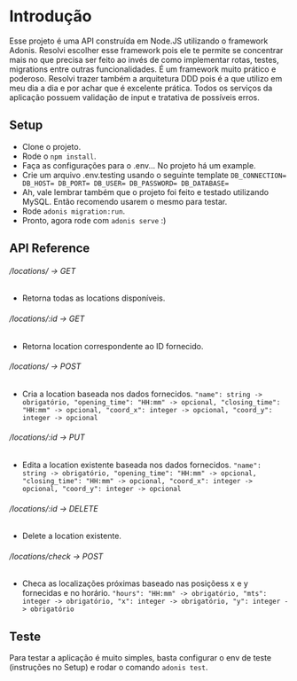 # Introdução

Esse projeto é uma API construída em Node.JS utilizando o framework Adonis. Resolvi escolher esse framework pois ele te permite se concentrar mais no que precisa ser feito ao invés de como implementar rotas, testes, migrations entre outras funcionalidades. É um framework muito prático e poderoso. Resolvi trazer também a arquitetura DDD pois é a que utilizo em meu dia a dia e por achar que é excelente prática. Todos os serviços da aplicação possuem validação de input e tratativa de possíveis erros.

## Setup

- Clone o projeto.
- Rode o `npm install`.
- Faça as configurações para o .env... No projeto há um example.
- Crie um arquivo .env.testing usando o seguinte template
`
  DB_CONNECTION=
  DB_HOST=
  DB_PORT=
  DB_USER=
  DB_PASSWORD=
  DB_DATABASE=
`
- Ah, vale lembrar também que o projeto foi feito e testado utilizando MySQL. Então recomendo usarem o mesmo para testar.
- Rode `adonis migration:run`.
- Pronto, agora rode com `adonis serve` :)

## API Reference

###### /locations/ -> GET
- Retorna todas as locations disponíveis.

###### /locations/:id -> GET
- Retorna location correspondente ao ID fornecido.

###### /locations/ -> POST
- Cria a location baseada nos dados fornecidos.
`
    "name": string -> obrigatório,
    "opening_time": "HH:mm" -> opcional,
    "closing_time": "HH:mm" -> opcional,
    "coord_x": integer -> opcional,
    "coord_y": integer -> opcional
`

###### /locations/:id -> PUT
- Edita a location existente baseada nos dados fornecidos.
`
    "name": string -> obrigatório,
    "opening_time": "HH:mm" -> opcional,
    "closing_time": "HH:mm" -> opcional,
    "coord_x": integer -> opcional,
    "coord_y": integer -> opcional
`

###### /locations/:id -> DELETE
- Delete a location existente.

###### /locations/check -> POST
- Checa as localizações próximas baseado nas posiçõess x e y fornecidas e no horário.
`
    "hours": "HH:mm" -> obrigatório,
    "mts": integer -> obrigatório,
    "x": integer -> obrigatório,
    "y": integer -> obrigatório
`


## Teste

Para testar a aplicação é muito simples, basta configurar o env de teste (instruções no Setup) e rodar o comando `adonis test`.







